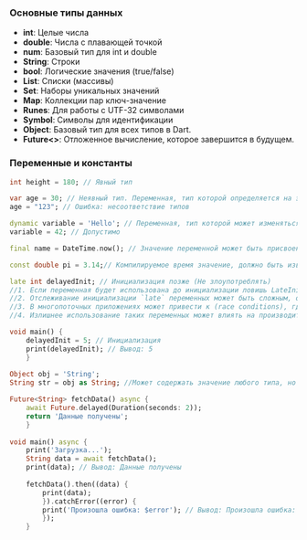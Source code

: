 ### Основные типы данных 
- **int**: Целые числа 
- **double**: Числа с плавающей точкой 
- **num**: Базовый тип для int и double 
- **String**: Строки 
- **bool**: Логические значения (true/false) 
- **List**: Списки (массивы) 
- **Set**: Наборы уникальных значений 
- **Map**: Коллекции пар ключ-значение 
- **Runes**: Для работы с UTF-32 символами 
- **Symbol**: Символы для идентификации 
- **Object**: Базовый тип для всех типов в Dart. 
- **Future<>**: Отложенное вычисление, которое завершится в будущем.
### Переменные и константы 
```dart 
int height = 180; // Явный тип 

var age = 30; // Неявный тип. Переменная, тип которой определяется на этапе компиляции. После инициализации тип переменной становится неизменным.
age = "123"; // Ошибка: несоответствие типов

dynamic variable = 'Hello'; // Переменная, тип которой может изменяться во время выполнения. Определяется на этапе выполнения.
variable = 42; // Допустимо

final name = DateTime.now(); // Значение переменной может быть присвоено только один раз. Инициализируется во время выполнения.

const double pi = 3.14;// Компилируемое время значение, должно быть известно во время компиляции

late int delayedInit; // Инициализация позже (Не злоупотреблять)
//1. Если переменная будет использована до инициализации ловишь LateInitializationError.
//2. Отслеживание инициализации `late` переменных может быть сложным, особенно в большом коде. Это может сделать код менее предсказуемым и трудным для понимания.
//3. В многопоточных приложениях может привести к (race conditions), где несколько потоков могут пытаться инициализировать переменную одновременно.
//4. Излишнее использование таких переменных может влиять на производительность, так как проверки инициализации выполняются в момент обращения к переменной.

void main() { 
	delayedInit = 5; // Инициализация 
	print(delayedInit); // Вывод: 5 
	}
	
Object obj = 'String';
String str = obj as String; //Может содержать значение любого типа, но требует явного приведения типа при использовании.

Future<String> fetchData() async {
	await Future.delayed(Duration(seconds: 2));
	return 'Данные получены';
	}
	
void main() async {
	print('Загрузка...');
	String data = await fetchData();
	print(data); // Вывод: Данные получены
	
	fetchData().then((data) {
		print(data);
		}).catchError((error) {
		print('Произошла ошибка: $error'); // Вывод: Произошла ошибка:                                  Exception: Ошибка при получении данных
		});
	}
```

